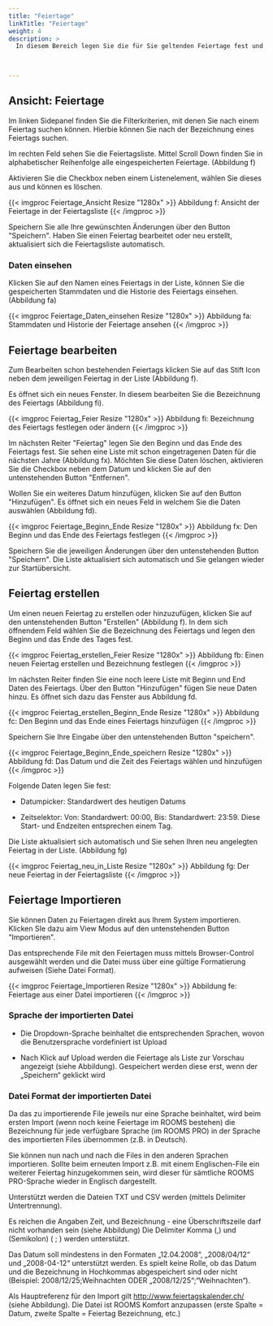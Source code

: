 ```yaml
---
title: "Feiertage"
linkTitle: "Feiertage"
weight: 4
description: >
  In diesem Bereich legen Sie die für Sie geltenden Feiertage fest und erstellen Feiertagslisten. Sie können Feiertage erstellen, bearbeiten und löschen.    
 


---
```

## Ansicht: Feiertage
Im linken Sidepanel finden Sie die Filterkriterien, mit denen Sie nach einem Feiertag suchen können. Hierbie können Sie nach der Bezeichnung eines Feiertags suchen. 

Im rechten Feld sehen Sie die Feiertagsliste. Mittel Scroll Down finden Sie in alphabetischer Reihenfolge alle eingespeicherten Feiertage. (Abbildung f)

Aktivieren Sie die Checkbox neben einem Listenelement, wählen Sie dieses aus und können es löschen.

{{< imgproc Feiertage_Ansicht Resize "1280x" >}}
Abbildung f: Ansicht der Feiertage in der Feiertagsliste
{{< /imgproc >}}

Speichern Sie alle Ihre gewünschten Änderungen über den Button "Speichern". Haben Sie einen Feiertag bearbeitet oder neu erstellt, aktualisiert sich die Feiertagsliste automatisch.

### Daten einsehen
Klicken Sie auf den Namen eines Feiertags in der Liste, können Sie die gespeicherten Stammdaten und die Historie des Feiertags einsehen. (Abbildung fa)

{{< imgproc Feiertage_Daten_einsehen Resize "1280x" >}}
Abbildung fa: Stammdaten und Historie der Feiertage ansehen
{{< /imgproc >}}

## Feiertage bearbeiten
Zum Bearbeiten schon bestehenden Feiertags klicken Sie auf das Stift Icon neben dem jeweiligen Feiertag in der Liste (Abbildung f).

Es öffnet sich ein neues Fenster. In diesem bearbeiten Sie die Bezeichnung des Feiertags (Abbildung fi).

{{< imgproc Feiertag_Feier Resize "1280x" >}}
Abbildung fi: Bezeichnung des Feiertags festlegen oder ändern
{{< /imgproc >}}

Im nächsten Reiter "Feiertag" legen Sie den Beginn und das Ende des Feiertags fest. Sie sehen eine Liste mit schon eingetragenen Daten für die nächsten Jahre (Abbildung fx). Möchten Sie diese Daten löschen, aktivieren Sie die Checkbox neben dem Datum und klicken Sie auf den untenstehenden Button "Entfernen". 

Wollen Sie ein weiteres Datum hinzufügen, klicken Sie auf den Button "Hinzufügen". Es öffnet sich ein neues Feld in welchem Sie die Daten auswählen (Abbildung fd).

{{< imgproc Feiertage_Beginn_Ende Resize "1280x" >}}
Abbildung fx: Den Beginn und das Ende des Feiertags festlegen
{{< /imgproc >}}

Speichern Sie die jeweiligen Änderungen über den untenstehenden Button "Speichern". Die Liste aktualisiert sich automatisch und Sie gelangen wieder zur Startübersicht.

## Feiertag erstellen
Um einen neuen Feiertag zu erstellen oder hinzuzufügen, klicken Sie auf den untenstehenden Button "Erstellen" (Abbildung f). In dem sich öffnendem Feld wählen Sie die Bezeichnung des Feiertags und legen den Beginn und das Ende des Tages fest.

{{< imgproc Feiertag_erstellen_Feier Resize "1280x" >}}
Abbildung fb: Einen neuen Feiertag erstellen und Bezeichnung festlegen
{{< /imgproc >}}

Im nächsten Reiter finden Sie eine noch leere Liste mit Beginn und End Daten des Feiertags. Über den Button "Hinzufügen" fügen Sie neue Daten hinzu. Es öffnet sich dazu das Fenster aus Abbildung fd. 

{{< imgproc Feiertag_erstellen_Beginn_Ende Resize "1280x" >}}
Abbildung fc: Den Beginn und das Ende eines Feiertags hinzufügen
{{< /imgproc >}}

Speichern Sie Ihre Eingabe über den untenstehenden Button "speichern".

{{< imgproc Feiertage_Beginn_Ende_speichern Resize "1280x" >}}
Abbildung fd: Das Datum und die Zeit des Feiertags wählen und hinzufügen
{{< /imgproc >}}

Folgende Daten legen Sie fest:
* Datumpicker: Standardwert des heutigen Datums

* Zeitselektor: Von: Standardwert: 00:00, Bis: Standardwert: 23:59. Diese Start- und Endzeiten entsprechen einem Tag.

Die Liste aktualisiert sich automatisch und Sie sehen Ihren neu angelegten Feiertag in der Liste. (Abbildung fg)

{{< imgproc Feiertag_neu_in_Liste Resize "1280x" >}}
Abbildung fg: Der neue Feiertag in der Feiertagsliste
{{< /imgproc >}}

## Feiertage Importieren
Sie können Daten zu Feiertagen direkt aus Ihrem System importieren. Klicken SIe dazu aim View Modus auf den untenstehenden Button "Importieren". 

Das entsprechende File mit den Feiertagen muss mittels Browser-Control ausgewählt werden und die Datei muss über eine gültige Formatierung aufweisen (Siehe Datei Format).

{{< imgproc Feiertage_Importieren Resize "1280x" >}}
Abbildung fe: Feiertage aus einer Datei importieren
{{< /imgproc >}}

### Sprache der importierten Datei
* Die Dropdown-Sprache beinhaltet die entsprechenden Sprachen, wovon die Benutzersprache vordefiniert ist
Upload

* Nach Klick auf Upload werden die Feiertage als Liste zur Vorschau angezeigt (siehe Abbildung). Gespeichert werden diese erst, wenn der „Speichern“ geklickt wird

### Datei Format der importierten Datei
Da das zu importierende File jeweils nur eine Sprache beinhaltet, wird beim ersten Import (wenn noch keine Feiertage im ROOMS bestehen) die Bezeichnung für jede verfügbare Sprache (im ROOMS PRO) in der Sprache des importierten Files übernommen (z.B. in Deutsch).

Sie können nun nach und nach die Files in den anderen Sprachen importieren. Sollte beim erneuten Import z.B. mit einem Englischen-File ein weiterer Feiertag hinzugekommen sein, wird dieser für sämtliche ROOMS PRO-Sprache wieder in Englisch dargestellt.

Unterstützt werden die Dateien TXT und CSV werden (mittels Delimiter Untertrennung).

Es reichen die Angaben Zeit, und Bezeichnung - eine Überschriftszeile darf nicht vorhanden sein (siehe Abbildung)
Die Delimiter Komma (,) und (Semikolon) ( ; ) werden unterstützt.

Das Datum soll mindestens in den Formaten „12.04.2008“, „2008/04/12“ und „2008-04-12“ unterstützt werden.
Es spielt keine Rolle, ob das Datum und die Bezeichnung in Hochkommas abgespeichert sind oder nicht (Beispiel:
2008/12/25;Weihnachten ODER „2008/12/25“;“Weihnachten“).

Als Hauptreferenz für den Import gilt http://www.feiertagskalender.ch/ (siehe Abbildung).
Die Datei ist ROOMS Komfort anzupassen (erste Spalte = Datum, zweite Spalte = Feiertag Bezeichnung, etc.)






